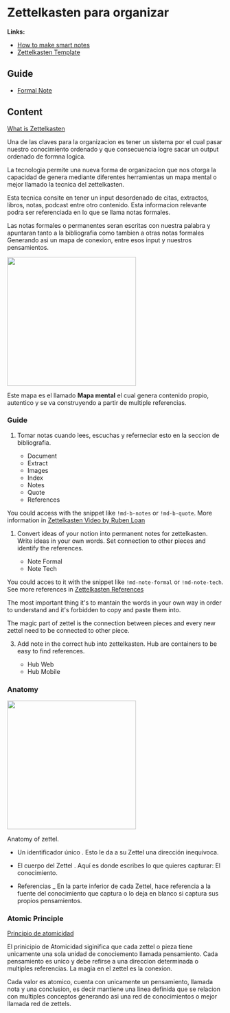 # Zettelkasten para organizar

**Links:**
- [How to make smart notes](../../bibliography/notes/20220517122855_the-fun-efficient-note-taking-morganeua.md)
- [Zettelkasten Template](../../bibliography/references/20220517125640_ruben-loan-template-zettelkasten.md)

## Guide
- [Formal Note](#tech-note)

## Content

[What is Zettelkasten](../../bibliography/quote/20220517125618_zettelkasten-personal-tool-quote.md)

Una de las claves para la organizacion es tener un sistema por el cual pasar nuestro conocimiento ordenado y que consecuencia logre sacar un output ordenado de formna logica.

La tecnologia permite una nueva forma de organizacion que nos otorga la capacidad de genera mediante diferentes herramientas un mapa mental o mejor llamado la tecnica del zettelkasten.

Esta tecnica consite en tener un input desordenado de citas, extractos, libros, notas, podcast entre otro contenido. Esta informacion relevante podra ser referenciada en lo que se llama notas formales.

Las notas formales o permanentes seran escritas con nuestra palabra y apuntaran tanto a la bibliografia como tambien a otras notas formales Generando asi un mapa de conexion, entre esos input y nuestros pensamientos. 

<img src="https://emowe.com/wp-content/uploads/notas-zettelkasten-notion.jpg" style="width:300px;">

Este mapa es el llamado **Mapa mental** el cual genera contenido propio, autentico y se va construyendo a partir de multiple referencias.

### Guide

1. Tomar notas cuando lees, escuchas y referneciar esto en la seccion de bibliografia.
   
    - Document
    - Extract
    - Images
    - Index
    - Notes
    - Quote
    - References

You could access with the snippet like `!md-b-notes` or `!md-b-quote`. More information in [Zettelkasten Video by Ruben Loan](../../bibliography/notes/20220517125550_zettelkasten-ruben-loan-video.md)

1. Convert ideas of your notion into permanent notes for zettelkasten. Write ideas in your own words. Set connection to other pieces and identify the references.
   
    - Note Formal
    - Note Tech

You could acces to it with the snippet like `!md-note-formal` or `!md-note-tech`. See more references in [Zettelkasten References](../../bibliography/references/20220517125632_book-recommendation-zettelkasten-system.md.md)

The most important thing it's to mantain the words in your own way in order to understand and it's forbidden to copy and paste them into. 

The magic part of zettel is the connection between pieces and every new zettel need to be connected to other piece.

3. Add note in the correct hub into zettelkasten. Hub are containers to be easy to find references.
   
   - Hub Web
   - Hub Mobile

### Anatomy

<img src="https://zettelkasten.de/introduction/anatomy.png" style="width:300px;">

Anatomy of zettel.

- Un identificador único . Esto le da a su Zettel una dirección inequívoca.
  
- El cuerpo del Zettel . Aquí es donde escribes lo que quieres capturar: El conocimiento.

- Referencias _ En la parte inferior de cada Zettel, hace referencia a la fuente del conocimiento que captura o lo deja en blanco si captura sus propios pensamientos.

### Atomic Principle

[Principio de atomicidad](../../bibliography/notes/20220517123123_principio-de-atomicidad.md)

El prinicipio de Atomicidad siginifica que cada zettel o pieza tiene unicamente una sola unidad de conociemento llamada pensamiento. Cada pensamiento es unico y debe refirse a una direccion determinada o multiples referencias. La magia en el zettel es la conexion.

Cada valor es atomico, cuenta con unicamente un pensamiento, llamada nota y una conclusion, es decir mantiene una linea definida que se relacion con multiples conceptos generando asi una red de conocimientos o mejor llamada red de zettels.